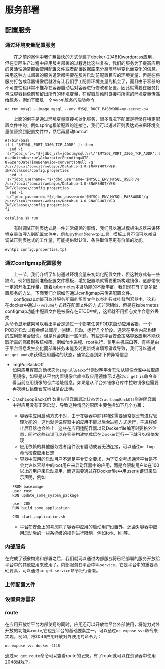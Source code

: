 #  服务部署  
##  配置服务  
### 通过环境变量配置服务  

　　在之前的案例中我们用最快的方式创建了docker-2048和wordpress应用，但在实际生产过程中应用服务部署的过程远比这些复杂，我们的服务为了提高应用的灵活性通常都会使用配置文件或者配置数据库来分离随环境变化而变化的信息，采用这种方式部署的服务通常都需要在服务启动前配置相应的环境变量，但是在将服务打包成容器镜像后就没有让我们手工配置环境变量的机会了，而且由于容器的不可变性也非常不推荐在容器启动后对容器进行修改和配置，因此就需要在服务打包成容器镜像前预留出所有的环境变量，在容器启动时直接将所需的环境变量传递给服务，例如下面是一个mysql服务的启动命令
  ```    
oc run mysql --image mysql --env MYSQL_ROOT_PASSWORD=my-secret-pw  
``` 
　　上面的例子是通过环境变量直接初始化服务，很多情况下配置是存储在特定配置文件中的，例如spring框架配置的连接池，我们可以通过正则表达式来把环境变量值替换到配置文件中，然后再启动tomcat
  ```    
#!/bin/bash
if [ "$MYSQL_PORT_3306_TCP_ADDR" ]; then
	sed -i 's/^jdbc_url=.*$/jdbc_url=jdbc:mysql:\/\/'$MYSQL_PORT_3306_TCP_ADDR':'$MYSQL_PORT_3306_TCP_PORT'\/'$MYSQL_ENV_MYSQL_DATABASE'\?useUnicode=true\&characterEncoding=UTF-8\&zeroDateTimeBehavior=convertToNull /g' /usr/local/tomcat/webapps/Datahub-1.0-SNAPSHOT/WEB-INF/classes/config.properties
	sed -i  's/^jdbc_username=.*$/jdbc_username='$MYSQL_ENV_MYSQL_USER'/g' /usr/local/tomcat/webapps/Datahub-1.0-SNAPSHOT/WEB-INF/classes/config.properties
	sed -i 's/^jdbc_password=.*$/jdbc_password='$MYSQL_ENV_MYSQL_PASSWORD'/g' /usr/local/tomcat/webapps/Datahub-1.0-SNAPSHOT/WEB-INF/classes/config.properties
fi

catalina.sh run  
``` 
　　有时调试正则表达式是一件非常痛苦的事情，我们可以通过模板生成器来讲环境变量值写入到配置文件中，例如python的envtpl工具，模板工具不但可以减轻调试正则表达式的工作量，可能提供默认值、条件取值等更有价值的功能。
  ``` 
  evntpl config.properties.tpl
  ``` 
### 通过configmap配置服务
　　上一节，我们介绍了如何通过环境变量来初始化配置文件，但这种方式有一些缺点，例如要提前准备配置文件模板，增加配置项就需要重新构建镜像，这都带来一定的开发工作量，随着kubernetes本身功能的不断丰富，我们现在有了更多配置服务的方法，下面我们介绍如何通过configmap来传递配置文件。  
　　configmap功能可以讲服务所需的配置文件以卷的形式挂载到容器中，这和在docker中通过`--volume`方式挂在配置文件的方式非常相似，但是在kubernetes configmap功能中配置文件是被保存在ETCD中的，这样就不用担心文件会意外丢失  
  从命令显示结果可以看出平台是通过一个部署任务POD来启动应用容器，一个POD的启动过程会经过调度，创建、启动、运行几个阶段。通常在平台内部构建的应用部署会很快。但是也会遇到一些问题，有些是平台安全策略导致应用不能获取所需的高级别系统权限，例如fork进程、root执行、使用主机端口等，有些是由于平台信息发生变化而部署任务未能及时更新或者填写错误导致，我们可以通过`oc get pods`来获得应用启动的状态，通常会遇到如下的异常信息

*  ImgPullBackOff  
   如果应用容器启动状态为`ImgPullBackoff`则说明平台无法从镜像仓库中拉取应用镜像，如果是从平台内置镜像仓库拉取应用镜像可以通过`oc get is`命令查看当前应用镜像的仓库地址信息，如果是从平台外镜像仓库中拉取镜像也需要再次确认镜像仓库地址是否正确。
*  CrashLoopBackOff
如果应用容器启动状态为`CrashLoopBackOff`则说明容器中得应用没有正常启动，导致这种情况的原因主要包括如下几个方面：  
	*  容器中应用启动方式不对，由于在容器中除非特殊需要通常是没有进程管理功能的，这也就是说容器中的应用不能以后台进程方式运行，子进程终止后容器也会终止，这些在应用适配容器以及Dockerfile编写时要格外注意，同时这些错误可以在容器构建完成后在Docker运行一下就可以很快发现  
	*  应用依赖的其他服务或者组件没有启动或者无法连接，可以通过`oc logs `命令检查应用日志
	*  容器中应用的启动用户不满足平台安全要求，为了安全考虑通常平台是不会允许以容器中的root用户来启动容器中的应用，而是会限制用户id在100以上的用户来启动应用，而这需要通过在Dockerfile中用user关键词来显示声明，例如
	
	  ```  
	  FROM baseimage
	  user root
	  RUN update_some_system_package
	  
	  user 200
	  RUN build_some_application
	  
	  CMD start_application.sh
	  ```  
	* 平台在安全上的考虑除了容器中应用的启动用户设置外，还会对容器中应用启动后的一些系统级的操作进行限制，例如fork、kill等。   	 

### 内部服务  
在完成了镜像构建和部署之后，我们就可以通过内部服务将已经部署的服务开放给平台中的其他应用来使用了。内部服务在平台中叫`service`，它是平台中的重要基础要素，可以通过`oc get service`命令经行查看。  

### 上传配置文件

### 设置资源需求


### route  
在应用开放给平台内部使用的同时，应用还可以开放给平台外部使用，将能力对外开放的功能叫`route`,它也是平台的基础要素之一，可以通过`oc expose svc`命令来实现。例如，将2048应用开放对外使用的命令为：  

```  
oc expose svc docker-2048  
```   

通过`oc get route`命令可以查看route的记录，有了route就可以在浏览器中使用2048游戏了。 